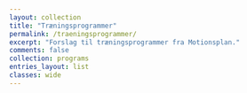 ```yaml
---
layout: collection
title: "Træningsprogrammer"
permalink: /traeningsprogrammer/
excerpt: "Forslag til træningsprogrammer fra Motionsplan."
comments: false
collection: programs
entries_layout: list
classes: wide
---
```

